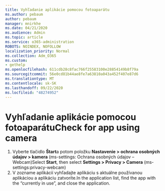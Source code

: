 ```yaml
---
title: Vyhľadanie aplikácie pomocou fotoaparátu
ms.author: pebaum
author: pebaum
manager: mnirkhe
ms.date: 04/21/2020
ms.audience: Admin
ms.topic: article
ms.service: o365-administration
ROBOTS: NOINDEX, NOFOLLOW
localization_priority: Normal
ms.collection: Adm_O365
ms.custom:
- gethelp
ms.openlocfilehash: 611cdb28c8fac766f25583100e28854149b8f79a
ms.sourcegitcommit: 56e0cd81b44ae8fe7a63810a043a452f407e87d6
ms.translationtype: MT
ms.contentlocale: sk-SK
ms.lasthandoff: 09/22/2020
ms.locfileid: "48274952"
---
```

# <a name="check-for-app-using-camera"></a><span data-ttu-id="76000-102">Vyhľadanie aplikácie pomocou fotoaparátu</span><span class="sxs-lookup"><span data-stu-id="76000-102">Check for app using camera</span></span>

1. <span data-ttu-id="76000-103">Vyberte tlačidlo **Štart**a potom položku **Nastavenie > ochrana osobných údajov > kamera** (ms-settings: Ochrana osobných údajov – Webcam)</span><span class="sxs-lookup"><span data-stu-id="76000-103">Select **Start**, then select **Settings > Privacy > Camera** (ms-settings:privacy-webcam)</span></span>
2. <span data-ttu-id="76000-104">V zozname aplikácií vyhľadajte aplikáciu s aktuálne používanou aplikáciou a aplikáciu zatvoríte.</span><span class="sxs-lookup"><span data-stu-id="76000-104">In the application list, find the app with the “currently in use”, and close the application.</span></span>
